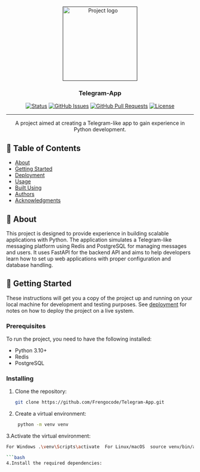 <p align="center">
  <a href="" rel="noopener">
    <img width=200px height=200px src="https://upload.wikimedia.org/wikipedia/commons/thumb/8/82/Telegram_logo.svg/2048px-Telegram_logo.svg.png" alt="Project logo">
  </a>
</p>

<h3 align="center">Telegram-App</h3>

<div align="center">

[![Status](https://img.shields.io/badge/status-active-passed.svg)]()
[![GitHub Issues](https://img.shields.io/github/issues/kylelobo/The-Documentation-Compendium.svg)](https://github.com/kylelobo/The-Documentation-Compendium/issues)
[![GitHub Pull Requests](https://img.shields.io/github/issues-pr/kylelobo/The-Documentation-Compendium.svg)](https://github.com/kylelobo/The-Documentation-Compendium/pulls)
[![License](https://img.shields.io/badge/license-MIT-blue.svg)](/LICENSE)

</div>

---

<p align="center">A project aimed at creating a Telegram-like app to gain experience in Python development.</p>

## 📝 Table of Contents

- [About](#about)
- [Getting Started](#getting_started)
- [Deployment](#deployment)
- [Usage](#usage)
- [Built Using](#built_using)
- [Authors](#authors)
- [Acknowledgments](#acknowledgement)

## 🧐 About <a name = "about"></a>

This project is designed to provide experience in building scalable applications with Python. The application simulates a Telegram-like messaging platform using Redis and PostgreSQL for managing messages and users. It uses FastAPI for the backend API and aims to help developers learn how to set up web applications with proper configuration and database handling.

## 🏁 Getting Started <a name = "getting_started"></a>

These instructions will get you a copy of the project up and running on your local machine for development and testing purposes. See [deployment](#deployment) for notes on how to deploy the project on a live system.

### Prerequisites

To run the project, you need to have the following installed:
- Python 3.10+ 
- Redis
- PostgreSQL

### Installing

1. Clone the repository:
   ```bash
   git clone https://github.com/Frengocode/Telegram-App.git

2. Create a virtual environment:
   ```bash
    python -m venv venv

3.Activate the virtual environment: 
  ```bash
  For Windows .\venv\Scripts\activate  For Linux/macOS  source venv/bin/activate

```bash
4.Install the required dependencies:



